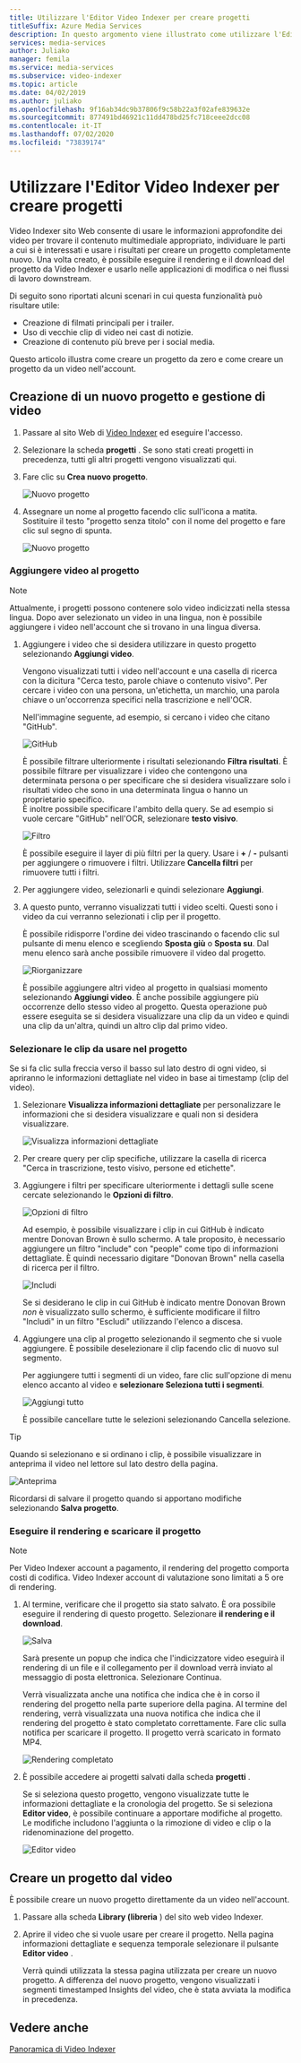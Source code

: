 ```yaml
---
title: Utilizzare l'Editor Video Indexer per creare progetti
titleSuffix: Azure Media Services
description: In questo argomento viene illustrato come utilizzare l'Editor Video Indexer per creare progetti.
services: media-services
author: Juliako
manager: femila
ms.service: media-services
ms.subservice: video-indexer
ms.topic: article
ms.date: 04/02/2019
ms.author: juliako
ms.openlocfilehash: 9f16ab34dc9b37806f9c58b22a3f02afe839632e
ms.sourcegitcommit: 877491bd46921c11dd478bd25fc718ceee2dcc08
ms.contentlocale: it-IT
ms.lasthandoff: 07/02/2020
ms.locfileid: "73839174"
---
```

# <a name="use-the-video-indexer-editor-to-create-projects"></a>Utilizzare l'Editor Video Indexer per creare progetti

Video Indexer sito Web consente di usare le informazioni approfondite dei video per trovare il contenuto multimediale appropriato, individuare le parti a cui si è interessati e usare i risultati per creare un progetto completamente nuovo. Una volta creato, è possibile eseguire il rendering e il download del progetto da Video Indexer e usarlo nelle applicazioni di modifica o nei flussi di lavoro downstream.

Di seguito sono riportati alcuni scenari in cui questa funzionalità può risultare utile: 

* Creazione di filmati principali per i trailer.
* Uso di vecchie clip di video nei cast di notizie.
* Creazione di contenuto più breve per i social media.

Questo articolo illustra come creare un progetto da zero e come creare un progetto da un video nell'account.

## <a name="create-new-project-and-manage-videos"></a>Creazione di un nuovo progetto e gestione di video

1. Passare al sito Web di [Video Indexer](https://www.videoindexer.ai/) ed eseguire l'accesso.
1. Selezionare la scheda **progetti** . Se sono stati creati progetti in precedenza, tutti gli altri progetti vengono visualizzati qui.
1. Fare clic su **Crea nuovo progetto**.  

    ![Nuovo progetto](./media/video-indexer-view-edit/new-project.png)
1. Assegnare un nome al progetto facendo clic sull'icona a matita. Sostituire il testo "progetto senza titolo" con il nome del progetto e fare clic sul segno di spunta.

    ![Nuovo progetto](./media/video-indexer-view-edit/new-project3.png)
    
### <a name="add-videos-to-the-project"></a>Aggiungere video al progetto

> [!NOTE]
> Attualmente, i progetti possono contenere solo video indicizzati nella stessa lingua. Dopo aver selezionato un video in una lingua, non è possibile aggiungere i video nell'account che si trovano in una lingua diversa.

1. Aggiungere i video che si desidera utilizzare in questo progetto selezionando **Aggiungi video**.

    Vengono visualizzati tutti i video nell'account e una casella di ricerca con la dicitura "Cerca testo, parole chiave o contenuto visivo". Per cercare i video con una persona, un'etichetta, un marchio, una parola chiave o un'occorrenza specifici nella trascrizione e nell'OCR.
    
    Nell'immagine seguente, ad esempio, si cercano i video che citano "GitHub".
    
    ![GitHub](./media/video-indexer-view-edit/github.png)

    È possibile filtrare ulteriormente i risultati selezionando **Filtra risultati**. È possibile filtrare per visualizzare i video che contengono una determinata persona o per specificare che si desidera visualizzare solo i risultati video che sono in una determinata lingua o hanno un proprietario specifico. <br/> È inoltre possibile specificare l'ambito della query. Se ad esempio si vuole cercare "GitHub" nell'OCR, selezionare **testo visivo**.

    ![Filtro](./media/video-indexer-view-edit/visual-text.png)

    È possibile eseguire il layer di più filtri per la query. Usare i **+** / **-** pulsanti per aggiungere o rimuovere i filtri. Utilizzare **Cancella filtri** per rimuovere tutti i filtri.
1. Per aggiungere video, selezionarli e quindi selezionare **Aggiungi**.
1. A questo punto, verranno visualizzati tutti i video scelti. Questi sono i video da cui verranno selezionati i clip per il progetto.

    È possibile ridisporre l'ordine dei video trascinando o facendo clic sul pulsante di menu elenco e scegliendo **Sposta giù** o **Sposta su**. Dal menu elenco sarà anche possibile rimuovere il video dal progetto. 

    ![Riorganizzare](./media/video-indexer-view-edit/rearrange.png)
    
    È possibile aggiungere altri video al progetto in qualsiasi momento selezionando **Aggiungi video**. È anche possibile aggiungere più occorrenze dello stesso video al progetto. Questa operazione può essere eseguita se si desidera visualizzare una clip da un video e quindi una clip da un'altra, quindi un altro clip dal primo video. 

### <a name="select-clips-to-use-in-your-project"></a>Selezionare le clip da usare nel progetto

Se si fa clic sulla freccia verso il basso sul lato destro di ogni video, si apriranno le informazioni dettagliate nel video in base ai timestamp (clip del video). 

1. Selezionare **Visualizza informazioni dettagliate** per personalizzare le informazioni che si desidera visualizzare e quali non si desidera visualizzare. 

    ![Visualizza informazioni dettagliate](./media/video-indexer-view-edit/insights.png)
1. Per creare query per clip specifiche, utilizzare la casella di ricerca "Cerca in trascrizione, testo visivo, persone ed etichette".
1. Aggiungere i filtri per specificare ulteriormente i dettagli sulle scene cercate selezionando le **Opzioni di filtro**.

    ![Opzioni di filtro](./media/video-indexer-view-edit/filter-options.png)

    Ad esempio, è possibile visualizzare i clip in cui GitHub è indicato mentre Donovan Brown è sullo schermo. A tale proposito, è necessario aggiungere un filtro "include" con "people" come tipo di informazioni dettagliate. È quindi necessario digitare "Donovan Brown" nella casella di ricerca per il filtro.
    
    ![Includi](./media/video-indexer-view-edit/include.png)
    
    Se si desiderano le clip in cui GitHub è indicato mentre Donovan Brown _non_ è visualizzato sullo schermo, è sufficiente modificare il filtro "Includi" in un filtro "Escludi" utilizzando l'elenco a discesa. 

1. Aggiungere una clip al progetto selezionando il segmento che si vuole aggiungere. È possibile deselezionare il clip facendo clic di nuovo sul segmento.
    
    Per aggiungere tutti i segmenti di un video, fare clic sull'opzione di menu elenco accanto al video e **selezionare Seleziona tutti i segmenti**. 

    ![Aggiungi tutto](./media/video-indexer-view-edit/add-all.png)

    È possibile cancellare tutte le selezioni selezionando Cancella selezione.

> [!TIP]
> Quando si selezionano e si ordinano i clip, è possibile visualizzare in anteprima il video nel lettore sul lato destro della pagina. 

![Anteprima](./media/video-indexer-view-edit/preview.png)

Ricordarsi di salvare il progetto quando si apportano modifiche selezionando **Salva progetto**. 

### <a name="render-and-download-the-project"></a>Eseguire il rendering e scaricare il progetto

> [!NOTE]
> Per Video Indexer account a pagamento, il rendering del progetto comporta costi di codifica. Video Indexer account di valutazione sono limitati a 5 ore di rendering.

1. Al termine, verificare che il progetto sia stato salvato. È ora possibile eseguire il rendering di questo progetto. Selezionare **il rendering e il download**. 

    ![Salva](./media/video-indexer-view-edit/save.png)

    Sarà presente un popup che indica che l'indicizzatore video eseguirà il rendering di un file e il collegamento per il download verrà inviato al messaggio di posta elettronica. Selezionare Continua. 
    
    Verrà visualizzata anche una notifica che indica che è in corso il rendering del progetto nella parte superiore della pagina. Al termine del rendering, verrà visualizzata una nuova notifica che indica che il rendering del progetto è stato completato correttamente. Fare clic sulla notifica per scaricare il progetto. Il progetto verrà scaricato in formato MP4.

    ![Rendering completato](./media/video-indexer-view-edit/rendering-done.png)

1. È possibile accedere ai progetti salvati dalla scheda **progetti** . 

    Se si seleziona questo progetto, vengono visualizzate tutte le informazioni dettagliate e la cronologia del progetto. Se si seleziona **Editor video**, è possibile continuare a apportare modifiche al progetto. Le modifiche includono l'aggiunta o la rimozione di video e clip o la ridenominazione del progetto.

    ![Editor video](./media/video-indexer-view-edit/video-editor.png)
     
## <a name="create-a-project-from-your-video"></a>Creare un progetto dal video

È possibile creare un nuovo progetto direttamente da un video nell'account. 

1. Passare alla scheda **Library (libreria** ) del sito web video Indexer.
1. Aprire il video che si vuole usare per creare il progetto. Nella pagina informazioni dettagliate e sequenza temporale selezionare il pulsante **Editor video** .

    Verrà quindi utilizzata la stessa pagina utilizzata per creare un nuovo progetto. A differenza del nuovo progetto, vengono visualizzati i segmenti timestamped Insights del video, che è stata avviata la modifica in precedenza.

## <a name="see-also"></a>Vedere anche

[Panoramica di Video Indexer](video-indexer-overview.md)

